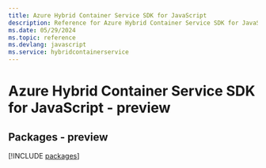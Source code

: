 ```yaml
---
title: Azure Hybrid Container Service SDK for JavaScript
description: Reference for Azure Hybrid Container Service SDK for JavaScript
ms.date: 05/29/2024
ms.topic: reference
ms.devlang: javascript
ms.service: hybridcontainerservice
---
```

# Azure Hybrid Container Service SDK for JavaScript - preview
## Packages - preview
[!INCLUDE [packages](hybrid-container-service-index.md)]